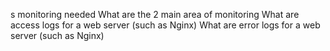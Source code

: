 s monitoring needed
What are the 2 main area of monitoring
What are access logs for a web server (such as Nginx)
What are error logs for a web server (such as Nginx)
